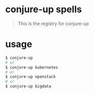 # conjure-up spells
> This is the registry for conjure-up

# usage
```bash
$ conjure-up
# or
$ conjure-up kubernetes
# or
$ conjure-up openstack
# or
$ conjure-up bigdata
```
